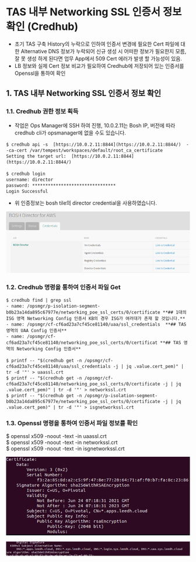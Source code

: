 # TAS 내부 Networking SSL 인증서 정보 확인 (Credhub)
- 초기 TAS 구축 History의 누락으로 인하여 인증서 변경에 필요한 Cert 파일에 대한 Alternative DNS 정보가 누락되어 신규 생성 시 어떠한 정보가 필요한지 모름, 잘 못 생성 하게 된다면 업무 App에서 509 Cert 에러가 발생 할 가능성이 있음.
- LB 정보와 실제 Cert 정보 비교가 필요하여 Credhub에 저장되어 있는 인증서를 Openssl을 통하여 확인


## 1. TAS 내부 Networking SSL 인증서 정보 확인

### 1.1. Credhub 권한 정보 획득

- 작업은 Ops Manager에 SSH 하여 진행, 10.0.2.11는 Bosh IP, 버전에 따라 credhub cli가 opsmanager에 없을 수도 있습니다.

```
$ credhub api -s  [https://10.0.2.11:8844](https://10.0.2.11:8844/)  --ca-cert /var/tempest/workspaces/default/root_ca_certificate  
Setting the target url:  [https://10.0.2.11:8844](https://10.0.2.11:8844/)  
  
$ credhub login  
username: director  
password: ********************************  
Login Successful
```

-  위 인증정보는 bosh tile의 director credential을 사용하였습니다.

![ex_screenshot](./images/credhub-1.PNG)

### 1.2. Credhub 명령을 통하여 인증서 파일 Get

```
$ credhub find | grep ssl  
- name: /opsmgr/p-isolation-segment-b0b23a14da895c67977e/networking_poe_ssl_certs/0/certificate **## 1대의 ISG 영역 Networking Config 인증서 KB의 경우 ISG가 여러대가 존재 할 것입니다.**  
- name: /opsmgr/cf-cf6ad23a7cf45ce81140/uaa/ssl_credentials  **## TAS 영역의 UAA Config 인증서**  
- name: /opsmgr/cf-cf6ad23a7cf45ce81140/networking_poe_ssl_certs/0/certificat **## TAS 영역의 Networking Config 인증서**  

$ printf -- "$(credhub get -n /opsmgr/cf-cf6ad23a7cf45ce81140/uaa/ssl_credentials -j | jq .value.cert_pem)" | tr -d '"' > uaassl.crt
$ printf -- "$(credhub get -n /opsmgr/cf-cf6ad23a7cf45ce81140/networking_poe_ssl_certs/0/certificate -j | jq .value.cert_pem)" | tr -d '"' > networkssl.crt
$ printf -- "$(credhub get -n /opsmgr/p-isolation-segment-b0b23a14da895c67977e/networking_poe_ssl_certs/0/certificate -j | jq .value.cert_pem)" | tr -d '"' > isgnetworkssl.crt  
```

### 1.3. Openssl 명령을 통하여 인증서 파일 정보를 확인

$ openssl x509 -noout -text -in uaassl.crt  
$ openssl x509 -noout -text -in networkssl.crt  
$ openssl x509 -noout -text -in isgnetworkssl.crt  

![ex_screenshot](./images/credhub-2.PNG)

![ex_screenshot](./images/credhub-3.PNG)

